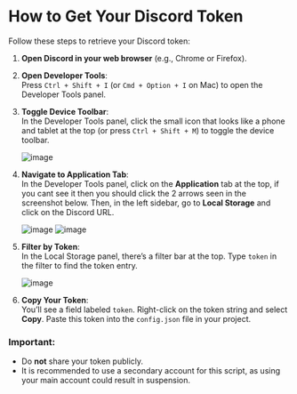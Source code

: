 # How to Get Your Discord Token

Follow these steps to retrieve your Discord token:

1. **Open Discord in your web browser** (e.g., Chrome or Firefox).

2. **Open Developer Tools**:  
   Press `Ctrl + Shift + I` (or `Cmd + Option + I` on Mac) to open the Developer Tools panel.

3. **Toggle Device Toolbar**:  
   In the Developer Tools panel, click the small icon that looks like a phone and tablet at the top (or press `Ctrl + Shift + M`) to toggle the device toolbar.

   ![image](https://github.com/user-attachments/assets/8f95d45b-4b58-439f-9101-cbcf9aa0586a)



4. **Navigate to Application Tab**:  
   In the Developer Tools panel, click on the **Application** tab at the top, if you cant see it then you should click the 2 arrows seen in the screenshot below. Then, in the left sidebar, go to **Local Storage** and click on the Discord URL.

   ![image](https://github.com/user-attachments/assets/4a121661-47a0-4889-9a43-b5648e6c3a9b)
   ![image](https://github.com/user-attachments/assets/a1402918-c457-4f68-b45e-6ecac0f390e7)



5. **Filter by Token**:  
   In the Local Storage panel, there’s a filter bar at the top. Type `token` in the filter to find the token entry.

   ![image](https://github.com/user-attachments/assets/f2fdc986-a38c-40e4-b24d-0c3d79a21ada)

6. **Copy Your Token**:  
   You’ll see a field labeled `token`. Right-click on the token string and select **Copy**. Paste this token into the `config.json` file in your project.
   

### Important:
- Do **not** share your token publicly.
- It is recommended to use a secondary account for this script, as using your main account could result in suspension.

